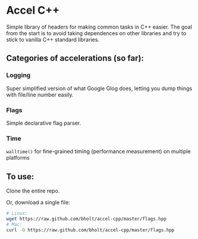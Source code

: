# Accel C++
Simple library of headers for making common tasks in C++ easier. The goal from the start is to avoid taking dependences on other libraries and try to stick to vanilla C++ standard libraries.

## Categories of accelerations (so far):
### Logging
Super simplified version of what Google Glog does, letting you dump things with file/line number easily.

### Flags
Simple declarative flag parser.

### Time
`walltime()` for fine-grained timing (performance measurement) on multiple platforms

## To use:
Clone the entire repo.

Or, download a single file:

```bash
# Linux:
wget https://raw.github.com/bholt/accel-cpp/master/flags.hpp
# Mac:
curl -O https://raw.github.com/bholt/accel-cpp/master/flags.hpp
```
